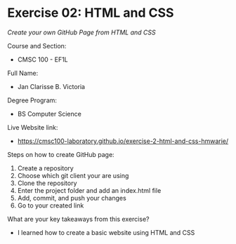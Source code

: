 # Exercise 02: HTML and CSS
*Create your own GitHub Page from HTML and CSS*

Course and Section:
- CMSC 100 - EF1L

Full Name:
- Jan Clarisse B. Victoria

Degree Program:
- BS Computer Science

Live Website link:
- https://cmsc100-laboratory.github.io/exercise-2-html-and-css-hmwarie/

Steps on how to create GitHub page:
1. Create a repository
2. Choose which git client your are using
3. Clone the repository
4. Enter the project folder and add an index.html file
5. Add, commit, and push your changes
6. Go to your created link

What are your key takeaways from this exercise?
- I learned how to create a basic website using HTML and CSS
